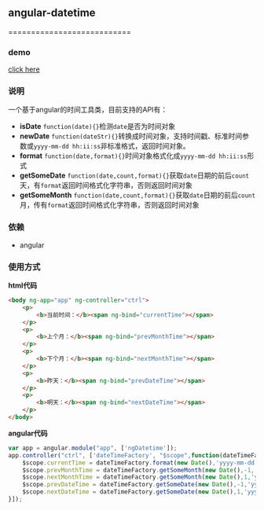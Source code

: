 ## angular-datetime
===========================
### demo
[click here](http://www.w3cin.com/demo/angular-components/angular-datetime/)

### 说明
一个基于angular的时间工具类，目前支持的API有：  

- **isDate** `function(date){}`检测`date`是否为时间对象
- **newDate** `function(dateStr){}`转换成时间对象，支持时间戳、标准时间参数或`yyyy-mm-dd hh:ii:ss`非标准格式，返回时间对象。
- **format** `function(date,format){}`时间对象格式化成`yyyy-mm-dd hh:ii:ss`形式
- **getSomeDate** `function(date,count,format){}`获取`date`日期的前后`count`天，有`format`返回时间格式化字符串，否则返回时间对象
- **getSomeMonth** `function(date,count,format){}`获取`date`日期的前后`count`月，传有`format`返回时间格式化字符串，否则返回时间对象

### 依赖
- angular

### 使用方式  
**html代码**  
```html
<body ng-app="app" ng-controller="ctrl">
    <p>
    	<b>当前时间：</b><span ng-bind="currentTime"></span>
    </p>
    <p>
    	<b>上个月：</b><span ng-bind="prevMonthTime"></span>
    </p>
    <p>
    	<b>下个月：</b><span ng-bind="nextMonthTime"></span>
    </p>
    <p>
    	<b>昨天：</b><span ng-bind="prevDateTime"></span>
    </p>
    <p>
    	<b>明天：</b><span ng-bind="nextDateTime"></span>
    </p>
</body>
```

**angular代码**  
```javascript
var app = angular.module("app", ['ngDatetime']);
app.controller("ctrl", ['dateTimeFactory', "$scope",function(dateTimeFactory,$scope) {
	$scope.currentTime = dateTimeFactory.format(new Date(),'yyyy-mm-dd');
	$scope.prevMonthTime = dateTimeFactory.getSomeMonth(new Date(),-1,'yyyy-mm-dd');
	$scope.nextMonthTime = dateTimeFactory.getSomeMonth(new Date(),1,'yyyy-mm-dd');
	$scope.prevDateTime = dateTimeFactory.getSomeDate(new Date(),-1,'yyyy-mm-dd');
	$scope.nextDateTime = dateTimeFactory.getSomeDate(new Date(),1,'yyyy-mm-dd');
}]);
```